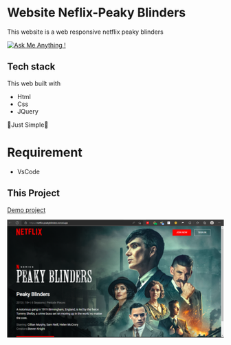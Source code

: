 # Website Neflix-Peaky Blinders

This website is a web responsive netflix peaky blinders

[![Ask Me Anything !](https://img.shields.io/badge/Ask%20me-anything-1abc9c.svg)](https://GitHub.com/Naereen/ama)

## Tech stack

This web built with

- Html
- Css
- JQuery

🎉Just Simple🎉

# Requirement

- VsCode

## This Project

[Demo project](https://netflix-peakyblinders.vercel.app/)

![Img 1](images/ss.png)

